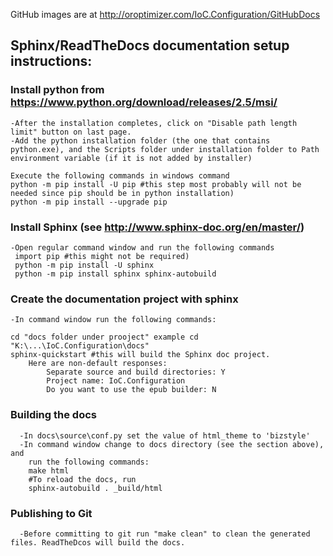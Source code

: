 GitHub images are at http://oroptimizer.com/IoC.Configuration/GitHubDocs

## Sphinx/ReadTheDocs documentation setup instructions:
### Install python from https://www.python.org/download/releases/2.5/msi/
	-After the installation completes, click on "Disable path length limit" button on last page.
	-Add the python installation folder (the one that contains python.exe), and the Scripts folder under installation folder to Path environment variable (if it is not added by installer)
    
    Execute the following commands in windows command
    python -m pip install -U pip #this step most probably will not be needed since pip should be in python installation)
    python -m pip install --upgrade pip
  
### Install Sphinx  (see http://www.sphinx-doc.org/en/master/)
    -Open regular command window and run the following commands
     import pip #this might not be required)
     python -m pip install -U sphinx
     python -m pip install sphinx sphinx-autobuild

### Create the documentation project with sphinx
    -In command window run the following commands:
    
    cd "docs folder under prooject" example cd "K:\...\IoC.Configuration\docs"
    sphinx-quickstart #this will build the Sphinx doc project. 
        Here are non-default responses:
            Separate source and build directories: Y
            Project name: IoC.Configuration
            Do you want to use the epub builder: N
### Building the docs

      -In docs\source\conf.py set the value of html_theme to 'bizstyle'
      -In command window change to docs directory (see the section above), and
        run the following commands:
        make html
        #To reload the docs, run 
        sphinx-autobuild . _build/html
        
### Publishing to Git
      -Before committing to git run "make clean" to clean the generated files. ReadTheDcos will build the docs.
        


